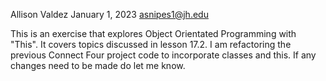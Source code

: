 Allison Valdez 
January 1, 2023
asnipes1@jh.edu

This is an exercise that explores Object Orientated Programming with "This". It covers topics discussed in lesson 17.2. I am refactoring the previous Connect Four project code to incorporate classes and this. If any changes need to be made do let me know.
